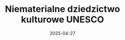 ---
layout: layouts/non-en-archive-episode.njk
tags: plarchive
date: "2025-04-27"
title: Niematerialne dziedzictwo kulturowe UNESCO
perex: "TVP 3 Kraków: Krakowskie Szopki | DUNA TV Szeged: Wczesnochrześcijańskie komory grobowe w Pécs z IV wieku | ČT Brno: Plan UNESCO Strážnice | STVR Košice: Zamek Budatín koło Żyliny"
datum: 27. 4. 2025
tv: TVP 3
foto: /images/uploads/unesco_heritage_357x206.jpg
alt: MORAWSKI PLAN
link: https://rzeszow.tvp.pl/86397844/niematerialne-dziedzictwo-kulturowe-unesco
---